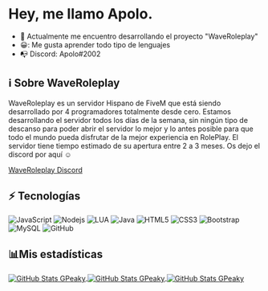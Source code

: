 # Hey, me llamo Apolo.


- :telescope: Actualmente me encuentro desarrollando el proyecto "WaveRoleplay"
- 😀: Me gusta aprender todo tipo de lenguajes 
- 📭 Discord: Apolo#2002

## ℹ Sobre WaveRoleplay

WaveRoleplay es un servidor Hispano de FiveM que está siendo desarrollado por 4 programadores totalmente desde cero. Estamos desarrollando el servidor todos los días
de la semana, sin ningún tipo de descanso para poder abrir el servidor lo mejor y lo antes posible para que todo el mundo
pueda disfrutar de la mejor experiencia en RolePlay.
El servidor tiene tiempo estimado de su apertura entre 2 a 3 meses.
Os dejo el discord por aquí ☺

[WaveRoleplay Discord](https://discord.gg/q7jZWAj2)



## :zap: Tecnologías

![JavaScript](https://img.shields.io/badge/-JavaScript-black?style=flat-square&logo=javascript)
![Nodejs](https://img.shields.io/badge/-Nodejs-black?style=flat-square&logo=Node.js)
![LUA](https://img.shields.io/badge/-Lua-blue?style=flat-square&logo=lua)
![Java](https://img.shields.io/badge/-Java-yellow?style=flat-square&logo=java)
![HTML5](https://img.shields.io/badge/-HTML5-E34F26?style=flat-square&logo=html5&logoColor=white)
![CSS3](https://img.shields.io/badge/-CSS3-1572B6?style=flat-square&logo=css3)
![Bootstrap](https://img.shields.io/badge/-Bootstrap-563D7C?style=flat-square&logo=bootstrap)
![MySQL](https://img.shields.io/badge/-MySQL-black?style=flat-square&logo=mysql)
![GitHub](https://img.shields.io/badge/-GitHub-181717?style=flat-square&logo=github)

## 📊Mis estadísticas


<a href="https://github.com/GPeaky">
  <img align="center" alt="GitHub Stats GPeaky" src="https://github-readme-stats.vercel.app/api/top-langs/?username=GPeaky&locale=es&count_private=true&theme=dark&layout=compact&hide_title=trueinclude_all_commits=true&langs_count=10"/>
</a>
<a href="https://github.com/Apolo-sys">
  <img align="center" alt="GitHub Stats GPeaky" src="https://github-readme-stats.vercel.app/api?username=GPeaky&show_icons=true&theme=dark&locale=en&count_private=true&hide_title=trueinclude_all_commits=true"/>
</a>
<a href="https://github.com/Apolo-sys">
  <img align="center" alt="GitHub Stats GPeaky" src="https://github-readme-stats.vercel.app/api/wakatime?username=GPeaky&custom_title=Actividad%20de%20Apolo%20 (7 dias)"/>
</a>
